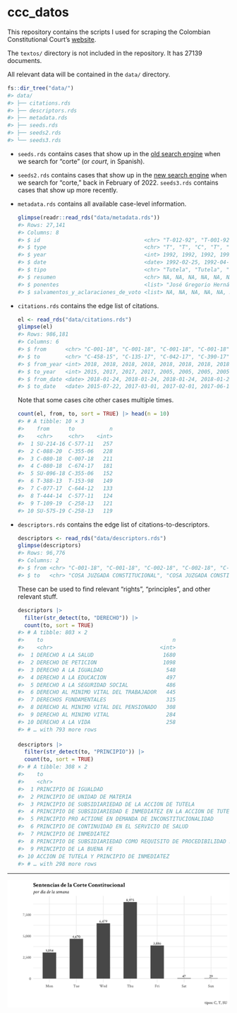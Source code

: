 
<!-- README.md is generated from README.Rmd. Please edit that file -->

# ccc_datos

<!-- badges: start -->
<!-- badges: end -->

This repository contains the scripts I used for scraping the Colombian
Constitutional Court’s
[website](https://www.corteconstitucional.gov.co/).

The `textos/` directory is not included in the repository. It has 27139
documents.

All relevant data will be contained in the `data/` directory.

``` r
fs::dir_tree("data/")
#> data/
#> ├── citations.rds
#> ├── descriptors.rds
#> ├── metadata.rds
#> ├── seeds.rds
#> ├── seeds2.rds
#> └── seeds3.rds
```

-   `seeds.rds` contains cases that show up in the [old search
    engine](https://www.corteconstitucional.gov.co/relatoria/) when we
    search for “corte” (or *court*, in Spanish).

-   `seeds2.rds` contains cases that show up in the [new search
    engine](https://www.corteconstitucional.gov.co/relatoria/buscador/)
    when we search for “corte,” back in February of 2022. `seeds3.rds`
    contains cases that show up more recently.

-   `metadata.rds` contains all available case-level information.

    ``` r
    glimpse(readr::read_rds("data/metadata.rds"))
    #> Rows: 27,141
    #> Columns: 8
    #> $ id                                 <chr> "T-012-92", "T-001-92", "C-004-92",…
    #> $ type                               <chr> "T", "T", "C", "T", "T", "C", "T", …
    #> $ year                               <int> 1992, 1992, 1992, 1992, 1992, 1992,…
    #> $ date                               <date> 1992-02-25, 1992-04-03, 1992-05-07…
    #> $ tipo                               <chr> "Tutela", "Tutela", "Constitucional…
    #> $ resumen                            <chr> NA, NA, NA, NA, NA, NA, NA, NA, NA,…
    #> $ ponentes                           <list> "José Gregorio Hernández Galindo",…
    #> $ salvamentos_y_aclaraciones_de_voto <list> NA, NA, NA, NA, NA, NA, NA, NA, NA…
    ```

-   `citations.rds` contains the edge list of citations.

    ``` r
    el <- read_rds("data/citations.rds")
    glimpse(el)
    #> Rows: 986,181
    #> Columns: 6
    #> $ from      <chr> "C-001-18", "C-001-18", "C-001-18", "C-001-18", "C-001-18", …
    #> $ to        <chr> "C-458-15", "C-135-17", "C-042-17", "C-390-17", "C-1235-05",…
    #> $ from_year <int> 2018, 2018, 2018, 2018, 2018, 2018, 2018, 2018, 2018, 2018, …
    #> $ to_year   <int> 2015, 2017, 2017, 2017, 2005, 2005, 2005, 2005, 2005, 1996, …
    #> $ from_date <date> 2018-01-24, 2018-01-24, 2018-01-24, 2018-01-24, 2018-01-24,…
    #> $ to_date   <date> 2015-07-22, 2017-03-01, 2017-02-01, 2017-06-14, 2005-11-29,…
    ```

    Note that some cases cite other cases multiple times.

    ``` r
    count(el, from, to, sort = TRUE) |> head(n = 10)
    #> # A tibble: 10 × 3
    #>    from      to           n
    #>    <chr>     <chr>    <int>
    #>  1 SU-214-16 C-577-11   257
    #>  2 C-088-20  C-355-06   228
    #>  3 C-080-18  C-007-18   211
    #>  4 C-080-18  C-674-17   181
    #>  5 SU-096-18 C-355-06   152
    #>  6 T-388-13  T-153-98   149
    #>  7 C-077-17  C-644-12   133
    #>  8 T-444-14  C-577-11   124
    #>  9 T-109-19  C-258-13   121
    #> 10 SU-575-19 C-258-13   119
    ```

-   `descriptors.rds` contains the edge list of
    citations-to-descriptors.

    ``` r
    descriptors <- read_rds("data/descriptors.rds")
    glimpse(descriptors)
    #> Rows: 96,776
    #> Columns: 2
    #> $ from <chr> "C-001-18", "C-001-18", "C-002-18", "C-002-18", "C-002-18", "C-00…
    #> $ to   <chr> "COSA JUZGADA CONSTITUCIONAL", "COSA JUZGADA CONSTITUCIONAL FORMA…
    ```

    These can be used to find relevant “rights”, “principles”, and other
    relevant stuff.

    ``` r
    descriptors |> 
      filter(str_detect(to, "DERECHO")) |> 
      count(to, sort = TRUE)
    #> # A tibble: 803 × 2
    #>    to                                         n
    #>    <chr>                                  <int>
    #>  1 DERECHO A LA SALUD                      1680
    #>  2 DERECHO DE PETICION                     1098
    #>  3 DERECHO A LA IGUALDAD                    548
    #>  4 DERECHO A LA EDUCACION                   497
    #>  5 DERECHO A LA SEGURIDAD SOCIAL            486
    #>  6 DERECHO AL MINIMO VITAL DEL TRABAJADOR   445
    #>  7 DERECHOS FUNDAMENTALES                   315
    #>  8 DERECHO AL MINIMO VITAL DEL PENSIONADO   308
    #>  9 DERECHO AL MINIMO VITAL                  284
    #> 10 DERECHO A LA VIDA                        258
    #> # … with 793 more rows

    descriptors |> 
      filter(str_detect(to, "PRINCIPIO")) |> 
      count(to, sort = TRUE)
    #> # A tibble: 308 × 2
    #>    to                                                                          n
    #>    <chr>                                                                   <int>
    #>  1 PRINCIPIO DE IGUALDAD                                                     298
    #>  2 PRINCIPIO DE UNIDAD DE MATERIA                                            237
    #>  3 PRINCIPIO DE SUBSIDIARIEDAD DE LA ACCION DE TUTELA                        193
    #>  4 PRINCIPIO DE SUBSIDIARIEDAD E INMEDIATEZ EN LA ACCION DE TUTELA           157
    #>  5 PRINCIPIO PRO ACTIONE EN DEMANDA DE INCONSTITUCIONALIDAD                  153
    #>  6 PRINCIPIO DE CONTINUIDAD EN EL SERVICIO DE SALUD                          140
    #>  7 PRINCIPIO DE INMEDIATEZ                                                   133
    #>  8 PRINCIPIO DE SUBSIDIARIEDAD COMO REQUISITO DE PROCEDIBILIDAD DE LA ACC…   127
    #>  9 PRINCIPIO DE LA BUENA FE                                                  122
    #> 10 ACCION DE TUTELA Y PRINCIPIO DE INMEDIATEZ                                104
    #> # … with 298 more rows
    ```

------------------------------------------------------------------------

<img src="weekly-cases.png" style="display: block; margin: auto;" />
